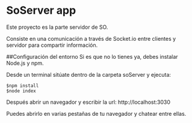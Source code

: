 SoServer app
============
Este proyecto es la parte servidor de SO.

Consiste en una comunicación a través de Socket.io entre clientes y servidor para compartir información.

##Configuración del entorno
Si es que no lo tienes ya, debes instalar Node.js y npm.

Desde un terminal sitúate dentro de la carpeta soServer y ejecuta:
```
$npm install
$node index
```

Después abrir un navegador y escribir la url: http://localhost:3030

Puedes abrirlo en varias pestañas de tu navegador y chatear entre ellas.
